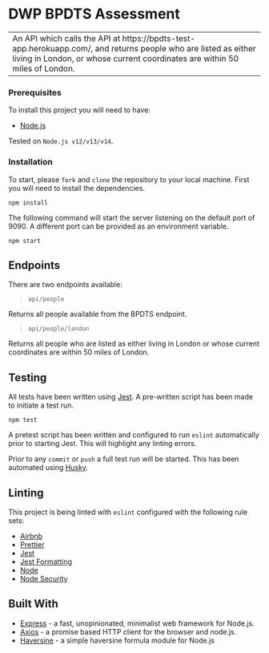 # DWP BPDTS Assessment

<table>
<tr>
<td>
An API which calls the API at https://bpdts-test-app.herokuapp.com/, and returns people who are listed as either living in London, or whose current coordinates are within 50 miles of London.
</td>
</tr>
</table>

### Prerequisites

To install this project you will need to have:

- [Node.js](https://nodejs.org)

Tested on `Node.js v12/v13/v14`.

### Installation

To start, please `fork` and `clone` the repository to your local machine. First you will need to install the dependencies.

```
npm install
```

The following command will start the server listening on the default port of 9090. A different port can be provided as an environment variable.

```
npm start
```

## Endpoints

There are two endpoints available:

> `api/people`

Returns all people available from the BPDTS endpoint.

> `api/people/london`

Returns all people who are listed as either living in London or whose current coordinates are within 50 miles of London.

## Testing

All tests have been written using [Jest](https://jestjs.io). A pre-written script has been made to initiate a test run.

```
npm test
```

A pretest script has been written and configured to run `eslint` automatically prior to starting Jest. This will highlight any linting errors.

Prior to any `commit` or `push` a full test run will be started. This has been automated using [Husky](https://github.com/typicode/husky).

## Linting

This project is being linted with `eslint` configured with the following rule sets:

- [Airbnb](https://github.com/airbnb/javascript/tree/master/packages/eslint-config-airbnb)
- [Prettier](https://github.com/prettier/eslint-config-prettier)
- [Jest](https://github.com/jest-community/eslint-plugin-jest)
- [Jest Formatting](https://github.com/dangreenisrael/eslint-plugin-jest-formatting)
- [Node](https://github.com/mysticatea/eslint-plugin-node)
- [Node Security](https://github.com/nodesecurity/eslint-plugin-security)

## Built With

- [Express](http://expressjs.com) - a fast, unopinionated, minimalist web framework for Node.js.
- [Axios](https://github.com/axios/axios) - a promise based HTTP client for the browser and node.js.
- [Haversine](https://github.com/njj/haversine#readme) -
  a simple haversine formula module for Node.js
